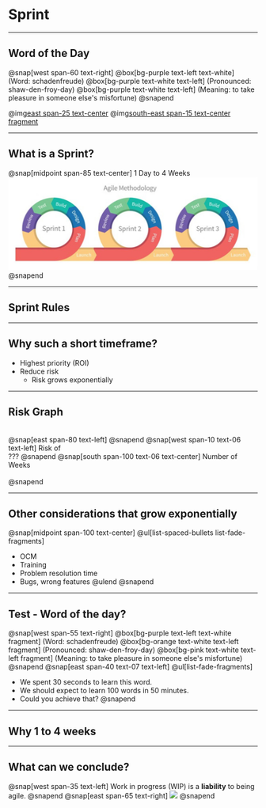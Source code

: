 # Sprint
---
## Word of the Day
@snap[west span-60 text-right]
@box[bg-purple  text-left text-white] (Word: schadenfreude)
@box[bg-purple text-white text-left] (Pronounced: shaw-den-froy-day)
@box[bg-purple text-white text-left] (Meaning: to take pleasure in someone else's misfortune)
@snapend

@img[east span-25 text-center](assets/img/dictionary.png)
@img[south-east span-15 text-center fragment](assets/img/devil.png)

---
## What is a Sprint?
@snap[midpoint span-85 text-center]
1 Day to 4 Weeks
![](assets/img/sprinting.png)
@snapend

---
## Sprint Rules

---
## Why such a short timeframe?
- Highest priority (ROI)
- Reduce risk
  - Risk grows exponentially

---
## Risk Graph
<br>
@snap[east span-80 text-left]
<canvas data-chart="line">
<!--
{
 "data": {
  "labels": ["0", "1"," 2"," 3"," 4"," 5"," 6"," 7", " 8"],
  "datasets": [
   {
    "data":[0,1, 2, 4, 8, 16, 32, 64, 99],
    "label":"Risk of Failure",
    "backgroundColor":"rgba(20,220,220,.8)"
   }
  ]
 },
 "options": { "responsive": "true" }
}
-->
</canvas>
@snapend
@snap[west span-10 text-06 text-left]
Risk of <br>???
@snapend
@snap[south span-100 text-06 text-center]
Number of Weeks
<br><br>
@snapend

---
## Other considerations that grow exponentially
@snap[midpoint span-100 text-center]
@ul[list-spaced-bullets list-fade-fragments]
- OCM
- Training
- Problem resolution time
- Bugs, wrong features
@ulend
@snapend


---
## Test - Word of the day?
@snap[west span-55 text-right]
@box[bg-purple text-left text-white fragment] (Word: schadenfreude)
@box[bg-orange text-white text-left fragment] (Pronounced: shaw-den-froy-day)
@box[bg-pink text-white text-left fragment] (Meaning: to take pleasure in someone else's misfortune)
@snapend
@snap[east span-40 text-07 text-left]
@ul[list-fade-fragments]
- We spent 30 seconds to learn this word.
- We should expect to learn 100 words in 50 minutes.
- Could you achieve that?
@snapend

---
## Why 1 to 4 weeks

---
## What can we conclude?
@snap[west span-35 text-left]
Work in progress (WIP) is a **liability** to being agile.
@snapend
@snap[east span-65 text-right]
![](https://nmgprod.s3.amazonaws.com/media/files/eb/f5/ebf551ac85fb33b8f43e9157ff954f56/cover_image.jpg.640x360_q85_crop.jpg)
@snapend
